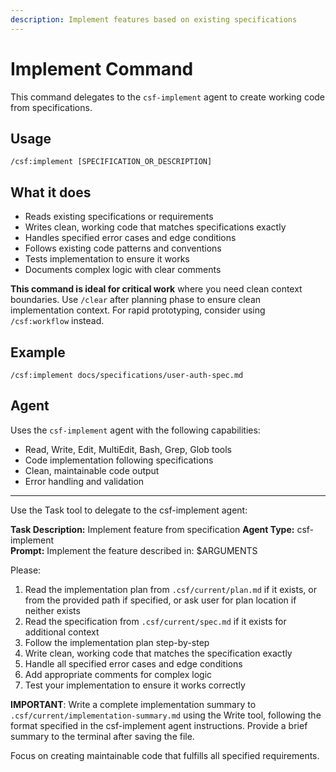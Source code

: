 ```yaml
---
description: Implement features based on existing specifications
---
```


# Implement Command

This command delegates to the `csf-implement` agent to create working code from specifications.

## Usage
```
/csf:implement [SPECIFICATION_OR_DESCRIPTION]
```

## What it does
- Reads existing specifications or requirements
- Writes clean, working code that matches specifications exactly
- Handles specified error cases and edge conditions
- Follows existing code patterns and conventions
- Tests implementation to ensure it works
- Documents complex logic with clear comments

**This command is ideal for critical work** where you need clean context boundaries. Use `/clear` after planning phase to ensure clean implementation context. For rapid prototyping, consider using `/csf:workflow` instead.

## Example
```
/csf:implement docs/specifications/user-auth-spec.md
```

## Agent
Uses the `csf-implement` agent with the following capabilities:
- Read, Write, Edit, MultiEdit, Bash, Grep, Glob tools
- Code implementation following specifications
- Clean, maintainable code output
- Error handling and validation

---

Use the Task tool to delegate to the csf-implement agent:

**Task Description:** Implement feature from specification
**Agent Type:** csf-implement  
**Prompt:** Implement the feature described in: $ARGUMENTS

Please:
1. Read the implementation plan from `.csf/current/plan.md` if it exists, or from the provided path if specified, or ask user for plan location if neither exists
2. Read the specification from `.csf/current/spec.md` if it exists for additional context
3. Follow the implementation plan step-by-step
4. Write clean, working code that matches the specification exactly
5. Handle all specified error cases and edge conditions
6. Add appropriate comments for complex logic
7. Test your implementation to ensure it works correctly

**IMPORTANT**: Write a complete implementation summary to `.csf/current/implementation-summary.md` using the Write tool, following the format specified in the csf-implement agent instructions. Provide a brief summary to the terminal after saving the file.

Focus on creating maintainable code that fulfills all specified requirements.